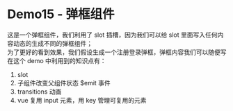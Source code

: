 # Demo15 - 弹框组件
这是一个弹框组件，我们利用了 slot 插槽，因为我们可以给 slot 里面写入任何内容动态的生成不同的弹框组件；  
为了更好的看到效果，我们假设生成一个注册登录弹框，弹框内容我们可以随便写  
在这个 demo 中利用到的知识点有：  
1. slot
2. 子组件改变父组件状态 $emit 事件
3. transitions 动画
4. vue 复用 input 元素，用 key 管理可复用的元素